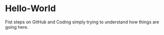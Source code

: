 # Hello-World
Fist steps on GitHub and Coding
simply trying to understand how things are going here.
